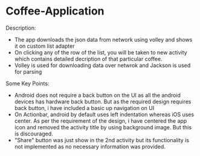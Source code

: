# Coffee-Application
Description:
- The app downloads the json data from network using volley and shows it on custom list adapter
- On clicking any of the row of the list, you will be taken to new activity which contains detailed decription of that particular coffee.
- Volley is used for downloading data over netwrok and Jackson is used for parsing

Some Key Points:
- Android does not require a back button on the UI as all the android devices has hardware back button. But as the required design requires back button, i have included a basic up navigation on UI
- On Actionbar, android by default uses left indentation whereas iOS uses center. As per the requirement of the design, i have centered the app icon and removed the activity title by using background image. But this is discouraged.
- "Share" button was just show in the 2nd activity but its functionality is not implemented as no necessary information was provided.
